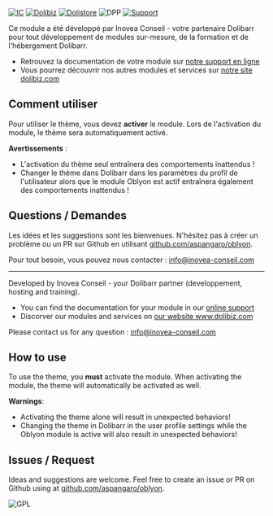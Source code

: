 <a href="https://www.inovea-conseil.com" target="_blank">![IC](https://www.dolibiz.com/wp-content/uploads/2017/09/inovea.png "Inovea Conseil expert Dolibarr")</a>
<a href="https://www.dolibiz.com" target="_blank">![Dolibiz](https://www.dolibiz.com/wp-content/uploads/2017/09/dolibiz.png "Consultez dolibiz.com")</a>
<a href="https://www.dolistore.com/fr/recherche?search_query=inovea+conseil&submit_search=&orderby=reference&orderway=desc" target="_blank">![Dolistore](https://www.dolibiz.com/wp-content/uploads/2017/09/dolistore.png "Consultez dolistore.com")</a>
![DPP](https://www.dolibiz.com/wp-content/uploads/2017/09/dpp.png "Inovea Conseil Dolibarr Preferred Partner")
<a href="https://www.dolibiz.com/support/" target="_blank">![Support](https://www.dolibiz.com/wp-content/uploads/2017/09/support.png "Support")</a>

Ce module a été développé par Inovea Conseil - votre partenaire Dolibarr pour tout développement de modules sur-mesure, de la formation et de l'hébergement Dolibarr.
* Retrouvez la documentation de votre module sur <a href="https://www.dolibiz.com/support/" target="_blank">notre support en ligne</a>
* Vous pourrez découvrir nos autres modules et services sur <a href="https://www.dolibiz.com" target="_blank">notre site dolibiz.com</a>

## Comment utiliser

Pour utiliser le thème, vous devez **activer** le module. Lors de l'activation du module, le thème sera automatiquement activé.

**Avertissements** :
* L'activation du thème seul entraînera des comportements inattendus !
* Changer le thème dans Dolibarr dans les paramètres du profil de l'utilisateur alors que le module Oblyon est actif entraînera également des comportements inattendus !

## Questions / Demandes

Les idées et les suggestions sont les bienvenues. N'hésitez pas à créer un problème ou un PR sur Github en utilisant [github.com/aspangaro/oblyon](https://github.com/aspangaro/oblyon).

Pour tout besoin, vous pouvez nous contacter : <a href="mailto:info@inovea-conseil.com">info@inovea-conseil.com</a>

-------------------------

Developed by Inovea Conseil - your Dolibarr partner (developpement, hosting and training).
* You can find the documentation for your module in our <a href="https://www.dolibiz.com/support/" target="_blank">online support</a>
* Discorver our modules and services on <a href="https://www.dolibiz.com" target="_blank">our website www.dolibiz.com</a>

Please contact us for any question : <a href="mailto:info@inovea-conseil.com">info@inovea-conseil.com</a>

## How to use

To use the theme, you **must** activate the module. When activating the module, the theme will automatically be activated as well.

**Warnings**:
* Activating the theme alone will result in unexpected behaviors!
* Changing the theme in Dolibarr in the user profile settings while the Oblyon module is active will also result in unexpected behaviors!

## Issues / Request

Ideas and suggestions are welcome. Feel free to create an issue or PR on Github using at [github.com/aspangaro/oblyon](https://github.com/aspangaro/oblyon).

![GPL](https://www.dolibiz.com/wp-content/uploads/2017/09/gpl.png "Licence GPL v3")